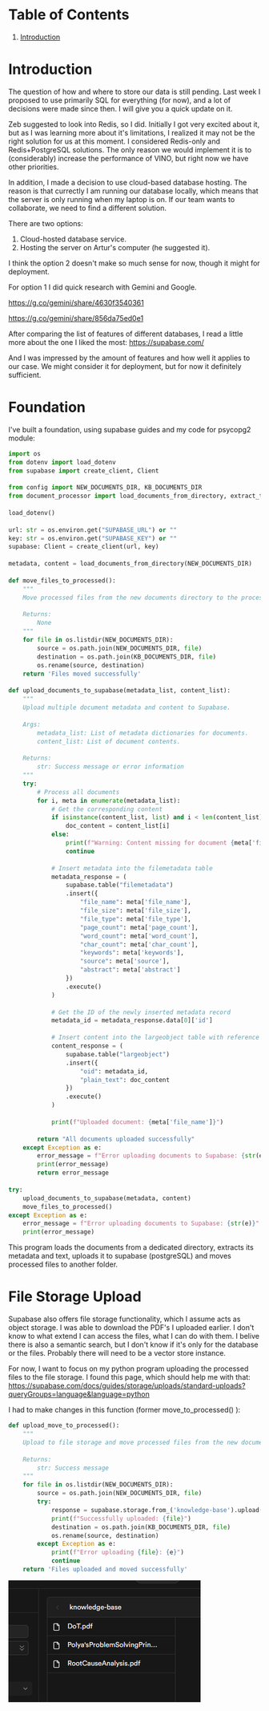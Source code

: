 # Table of Contents
1. [Introduction](#introduction)


# Introduction

The question of how and where to store our data is still pending. Last week I proposed to use primarily SQL for everything (for now), and a lot of decisions were made since then. I will give you a quick update on it.

Zeb suggested to look into Redis, so I did. Initially I got very excited about it, but as I was learning more about it's limitations, I realized it may not be the right solution for us at this moment. I considered Redis-only and Redis+PostgreSQL solutions. The only reason we would implement it is to (considerably) increase the performance of VINO, but right now we have other priorities.

In addition, I made a decision to use cloud-based database hosting. The reason is that currectly I am running our database locally, which means that the server is only running when my laptop is on. If our team wants to collaborate, we need to find a different solution.

There are two options:

1. Cloud-hosted database service.
2. Hosting the server on Artur's computer (he suggested it).

I think the option 2 doesn't make so much sense for now, though it might for deployment.

For option 1 I did quick research with Gemini and Google.

https://g.co/gemini/share/4630f3540361

https://g.co/gemini/share/856da75ed0e1

After comparing the list of features of different databases, I read a little more about the one I liked the most:
https://supabase.com/

And I was impressed by the amount of features and how well it applies to our case. We might consider it for deployment, but for now it definitely sufficient.

# Foundation

I've built a foundation, using supabase guides and my code for psycopg2 module:

```py
import os
from dotenv import load_dotenv
from supabase import create_client, Client

from config import NEW_DOCUMENTS_DIR, KB_DOCUMENTS_DIR
from document_processor import load_documents_from_directory, extract_text_from_pdf, process_document_content

load_dotenv()

url: str = os.environ.get("SUPABASE_URL") or ""
key: str = os.environ.get("SUPABASE_KEY") or ""
supabase: Client = create_client(url, key) 

metadata, content = load_documents_from_directory(NEW_DOCUMENTS_DIR)

def move_files_to_processed():
    """
    Move processed files from the new documents directory to the processed documents directory.
    
    Returns:
        None
    """
    for file in os.listdir(NEW_DOCUMENTS_DIR):
        source = os.path.join(NEW_DOCUMENTS_DIR, file)
        destination = os.path.join(KB_DOCUMENTS_DIR, file)
        os.rename(source, destination)
    return 'Files moved successfully'

def upload_documents_to_supabase(metadata_list, content_list):
    """
    Upload multiple document metadata and content to Supabase.
    
    Args:
        metadata_list: List of metadata dictionaries for documents.
        content_list: List of document contents.
        
    Returns:
        str: Success message or error information
    """
    try:
        # Process all documents
        for i, meta in enumerate(metadata_list):
            # Get the corresponding content
            if isinstance(content_list, list) and i < len(content_list):
                doc_content = content_list[i]
            else:
                print(f"Warning: Content missing for document {meta['file_name']}")
                continue
                
            # Insert metadata into the filemetadata table
            metadata_response = (
                supabase.table("filemetadata")
                .insert({
                    "file_name": meta['file_name'],
                    "file_size": meta['file_size'],
                    "file_type": meta['file_type'],
                    "page_count": meta['page_count'],
                    "word_count": meta['word_count'],
                    "char_count": meta['char_count'],
                    "keywords": meta['keywords'],
                    "source": meta['source'],
                    "abstract": meta['abstract']
                })
                .execute()
            )
            
            # Get the ID of the newly inserted metadata record
            metadata_id = metadata_response.data[0]['id']
            
            # Insert content into the largeobject table with reference to metadata
            content_response = (
                supabase.table("largeobject")
                .insert({
                    "oid": metadata_id,
                    "plain_text": doc_content
                })
                .execute()
            )
            
            print(f"Uploaded document: {meta['file_name']}")
        
        return "All documents uploaded successfully"
    except Exception as e:
        error_message = f"Error uploading documents to Supabase: {str(e)}"
        print(error_message)
        return error_message

try:
    upload_documents_to_supabase(metadata, content)
    move_files_to_processed()
except Exception as e:
    error_message = f"Error uploading documents to Supabase: {str(e)}"
    print(error_message)
```

This program loads the documents from a dedicated directory, extracts its metadata and text, uploads it to supabase (postgreSQL) and moves processed files to another folder.

# File Storage Upload

Supabase also offers file storage functionality, which I assume  acts as object storage. I was able to download the PDF's I uploaded earlier. I don't know to what extend I can access the files, what I can do with them. I belive there is also a semantic search, but I don't know if it's only for the database or the files. Probably there will need to be a vector store instance. 

For now, I want to focus on my python program uploading the processed files to the file storage. I found this page, which should help me with that:
https://supabase.com/docs/guides/storage/uploads/standard-uploads?queryGroups=language&language=python

I had to make changes in this function (former move_to_processed() ):

```py
def upload_move_to_processed():
    """
    Upload to file storage and move processed files from the new documents directory to the processed documents directory.
    
    Returns:
        str: Success message
    """
    for file in os.listdir(NEW_DOCUMENTS_DIR):
        source = os.path.join(NEW_DOCUMENTS_DIR, file)
        try:
            response = supabase.storage.from_('knowledge-base').upload(file, source)
            print(f"Successfully uploaded: {file}")
            destination = os.path.join(KB_DOCUMENTS_DIR, file)
            os.rename(source, destination)
        except Exception as e:
            print(f"Error uploading {file}: {e}")
            continue
    return 'Files uploaded and moved successfully'
```

![supa_uploaded_files](pics/supa_uploaded_files.png)